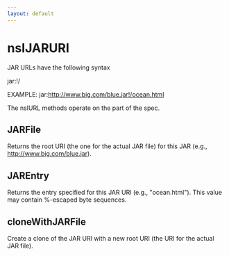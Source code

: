 ```yaml
---
layout: default
---
```


# nsIJARURI #

JAR URLs have the following syntax

jar:<jar-file-uri>!/<jar-entry>

EXAMPLE: jar:http://www.big.com/blue.jar!/ocean.html

The nsIURL methods operate on the <jar-entry> part of the spec.


## JARFile ##

Returns the root URI (the one for the actual JAR file) for this JAR
(e.g., http://www.big.com/blue.jar).


## JAREntry ##

Returns the entry specified for this JAR URI (e.g., "ocean.html").  This
value may contain %-escaped byte sequences.


## cloneWithJARFile ##

Create a clone of the JAR URI with a new root URI (the URI for the
actual JAR file).

